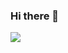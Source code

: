 ### Hi there 👋


<a href="https://github.com/anuraghazra/github-readme-stats"><img align="center" src="https://github-readme-stats.vercel.app/api?username=ericsyy&theme=graywhite&show_icons=true&include_all_commits=true&hide_border=true"/></a>

<!--
**EricShi/EricShi** is a ✨ _special_ ✨ repository because its `README.md` (this file) appears on your GitHub profile.

Here are some ideas to get you started:

- 🔭 I’m currently working on ...
- 🌱 I’m currently learning ...
- 👯 I’m looking to collaborate on ...
- 🤔 I’m looking for help with ...
- 💬 Ask me about ...
- 📫 How to reach me: ...
- 😄 Pronouns: ...
- ⚡ Fun fact: ...
-->
